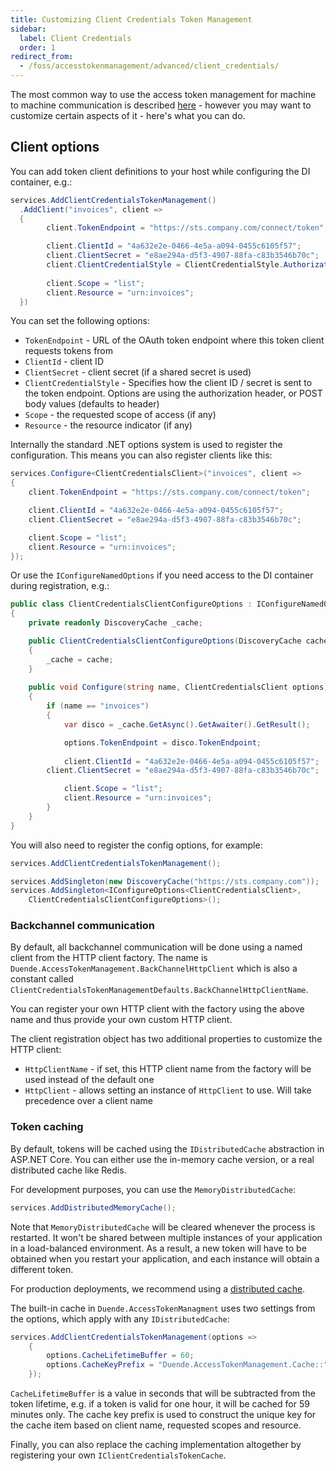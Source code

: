 ```yaml
---
title: Customizing Client Credentials Token Management
sidebar:
  label: Client Credentials
  order: 1
redirect_from:
  - /foss/accesstokenmanagement/advanced/client_credentials/
---
```


The most common way to use the access token management for machine to machine communication is described [here](/accesstokenmanagement/workers) - however you may want to customize certain aspects of it - here's what you can do.

## Client options

You can add token client definitions to your host while configuring the DI container, e.g.:

```cs
services.AddClientCredentialsTokenManagement()
  .AddClient("invoices", client =>
  {
        client.TokenEndpoint = "https://sts.company.com/connect/token";

    	client.ClientId = "4a632e2e-0466-4e5a-a094-0455c6105f57";
    	client.ClientSecret = "e8ae294a-d5f3-4907-88fa-c83b3546b70c";
    	client.ClientCredentialStyle = ClientCredentialStyle.AuthorizationHeader;
                        
    	client.Scope = "list";
    	client.Resource = "urn:invoices";
  })
```

You can set the following options:

* `TokenEndpoint` - URL of the OAuth token endpoint where this token client requests tokens from
* `ClientId` - client ID
* `ClientSecret` - client secret (if a shared secret is used)
* `ClientCredentialStyle` - Specifies how the client ID / secret is sent to the token endpoint. Options are using the authorization header, or POST body values (defaults to header)
* `Scope` - the requested scope of access (if any)
* `Resource` - the resource indicator (if any)

Internally the standard .NET options system is used to register the configuration. This means you can also register clients like this:

```cs
services.Configure<ClientCredentialsClient>("invoices", client =>
{
    client.TokenEndpoint = "https://sts.company.com/connect/token";

    client.ClientId = "4a632e2e-0466-4e5a-a094-0455c6105f57";
   	client.ClientSecret = "e8ae294a-d5f3-4907-88fa-c83b3546b70c";

    client.Scope = "list";
    client.Resource = "urn:invoices";
});
```

Or use the `IConfigureNamedOptions` if you need access to the DI container during registration, e.g.:

```cs
public class ClientCredentialsClientConfigureOptions : IConfigureNamedOptions<ClientCredentialsClient>
{
    private readonly DiscoveryCache _cache;

    public ClientCredentialsClientConfigureOptions(DiscoveryCache cache)
    {
        _cache = cache;
    }
    
    public void Configure(string name, ClientCredentialsClient options)
    {
        if (name == "invoices")
        {
            var disco = _cache.GetAsync().GetAwaiter().GetResult();

            options.TokenEndpoint = disco.TokenEndpoint;
            
            client.ClientId = "4a632e2e-0466-4e5a-a094-0455c6105f57";
   	    client.ClientSecret = "e8ae294a-d5f3-4907-88fa-c83b3546b70c";

    	    client.Scope = "list";
    	    client.Resource = "urn:invoices";
        }
    }
}
```

You will also need to register the config options, for example:

```cs
services.AddClientCredentialsTokenManagement();

services.AddSingleton(new DiscoveryCache("https://sts.company.com"));
services.AddSingleton<IConfigureOptions<ClientCredentialsClient>, 	
	ClientCredentialsClientConfigureOptions>();
```

### Backchannel communication

By default, all backchannel communication will be done using a named client from the HTTP client factory. The name is `Duende.AccessTokenManagement.BackChannelHttpClient` which is also a constant called `ClientCredentialsTokenManagementDefaults.BackChannelHttpClientName`.

You can register your own HTTP client with the factory using the above name and thus provide your own custom HTTP client.

The client registration object has two additional properties to customize the HTTP client:

* `HttpClientName` - if set, this HTTP client name from the factory will be used instead of the default one
* `HttpClient` - allows setting an instance of `HttpClient` to use. Will take precedence over a client name

### Token caching

By default, tokens will be cached using the `IDistributedCache` abstraction in ASP.NET Core. You can either use the in-memory cache version, or a real distributed cache like Redis.

For development purposes, you can use the `MemoryDistributedCache`:

```cs
services.AddDistributedMemoryCache();
```

Note that `MemoryDistributedCache` will be cleared whenever the process is restarted. It won't be shared between multiple instances of your application in a load-balanced environment. 
As a result, a new token will have to be obtained when you restart your application, and each instance will obtain a different token.

For production deployments, we recommend using a [distributed cache](https://learn.microsoft.com/en-us/aspnet/core/performance/caching/distributed#establish-distributed-caching-services).

The built-in cache in `Duende.AccessTokenManagment` uses two settings from the options, which apply with any `IDistributedCache`: 

```cs
services.AddClientCredentialsTokenManagement(options =>
    {
        options.CacheLifetimeBuffer = 60;
        options.CacheKeyPrefix = "Duende.AccessTokenManagement.Cache::";
    });
```

`CacheLifetimeBuffer` is a value in seconds that will be subtracted from the token lifetime, e.g. if a token is valid for one hour, it will be cached for 59 minutes only. The cache key prefix is used to construct the unique key for the cache item based on client name, requested scopes and resource.

Finally, you can also replace the caching implementation altogether by registering your own `IClientCredentialsTokenCache`. 

